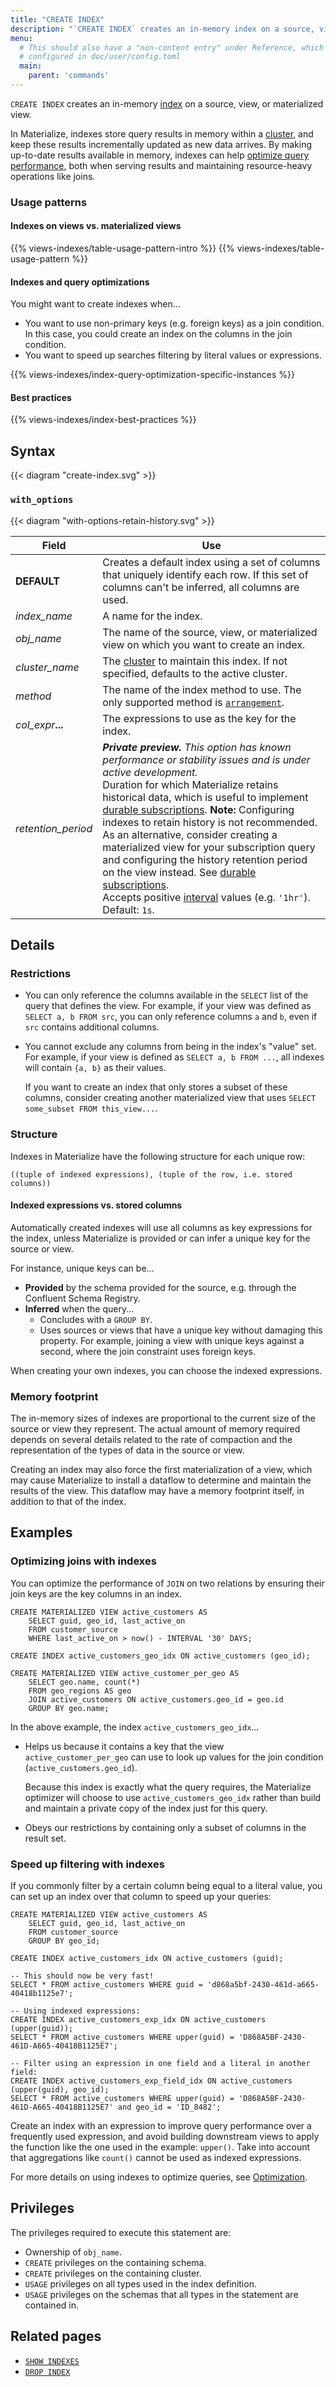 ```yaml
---
title: "CREATE INDEX"
description: "`CREATE INDEX` creates an in-memory index on a source, view, or materialized view."
menu:
  # This should also have a "non-content entry" under Reference, which is
  # configured in doc/user/config.toml
  main:
    parent: 'commands'
---
```


`CREATE INDEX` creates an in-memory [index](/concepts/indexes/) on a source, view, or materialized
view.

In Materialize, indexes store query results in memory within a [cluster](/concepts/clusters/),
and keep these results incrementally updated as new data arrives. By making
up-to-date results available in memory, indexes can help [optimize query
performance](/transform-data/optimization/),
both when serving results and maintaining resource-heavy operations like joins.

### Usage patterns

#### Indexes on views vs. materialized views

{{% views-indexes/table-usage-pattern-intro %}}
{{% views-indexes/table-usage-pattern %}}

#### Indexes and query optimizations

You might want to create indexes when...

-   You want to use non-primary keys (e.g. foreign keys) as a join condition. In
    this case, you could create an index on the columns in the join condition.
-   You want to speed up searches filtering by literal values or expressions.

{{% views-indexes/index-query-optimization-specific-instances %}}

#### Best practices

{{% views-indexes/index-best-practices %}}

## Syntax

{{< diagram "create-index.svg" >}}

### `with_options`

{{< diagram "with-options-retain-history.svg" >}}

Field | Use
------|-----
**DEFAULT** | Creates a default index using a set of columns that uniquely identify each row. If this set of columns can't be inferred, all columns are used.
_index&lowbar;name_ | A name for the index.
_obj&lowbar;name_ | The name of the source, view, or materialized view on which you want to create an index.
_cluster_name_ | The [cluster](/sql/create-cluster) to maintain this index. If not specified, defaults to the active cluster.
_method_ | The name of the index method to use. The only supported method is [`arrangement`](/overview/arrangements).
_col&lowbar;expr_**...** | The expressions to use as the key for the index.
_retention_period_ | ***Private preview.** This option has known performance or stability issues and is under active development.* <br>Duration for which Materialize retains historical data, which is useful to implement [durable subscriptions](/transform-data/patterns/durable-subscriptions/#history-retention-period). **Note:** Configuring indexes to retain history is not recommended. As an alternative, consider creating a materialized view for your subscription query and configuring the history retention period on the view instead. See [durable subscriptions](/transform-data/patterns/durable-subscriptions/#history-retention-period). <br>Accepts positive [interval](/sql/types/interval/) values (e.g. `'1hr'`). <br>Default: `1s`.

## Details

### Restrictions

-   You can only reference the columns available in the `SELECT` list of the query
    that defines the view. For example, if your view was defined as `SELECT a, b FROM src`, you can only reference columns `a` and `b`, even if `src` contains
    additional columns.

-   You cannot exclude any columns from being in the index's "value" set. For
    example, if your view is defined as `SELECT a, b FROM ...`, all indexes will
    contain `{a, b}` as their values.

    If you want to create an index that only stores a subset of these columns,
    consider creating another materialized view that uses `SELECT some_subset FROM this_view...`.

### Structure

Indexes in Materialize have the following structure for each unique row:

```nofmt
((tuple of indexed expressions), (tuple of the row, i.e. stored columns))
```

#### Indexed expressions vs. stored columns

Automatically created indexes will use all columns as key expressions for the
index, unless Materialize is provided or can infer a unique key for the source
or view.

For instance, unique keys can be...

-   **Provided** by the schema provided for the source, e.g. through the Confluent
    Schema Registry.
-   **Inferred** when the query...
    -   Concludes with a `GROUP BY`.
    -   Uses sources or views that have a unique key without damaging this property.
        For example, joining a view with unique keys against a second, where the join
        constraint uses foreign keys.

When creating your own indexes, you can choose the indexed expressions.

### Memory footprint

The in-memory sizes of indexes are proportional to the current size of the source
or view they represent. The actual amount of memory required depends on several
details related to the rate of compaction and the representation of the types of
data in the source or view.

Creating an index may also force the first materialization of a view, which may
cause Materialize to install a dataflow to determine and maintain the results of
the view. This dataflow may have a memory footprint itself, in addition to that
of the index.

## Examples

### Optimizing joins with indexes

You can optimize the performance of `JOIN` on two relations by ensuring their
join keys are the key columns in an index.

```mzsql
CREATE MATERIALIZED VIEW active_customers AS
    SELECT guid, geo_id, last_active_on
    FROM customer_source
    WHERE last_active_on > now() - INTERVAL '30' DAYS;

CREATE INDEX active_customers_geo_idx ON active_customers (geo_id);

CREATE MATERIALIZED VIEW active_customer_per_geo AS
    SELECT geo.name, count(*)
    FROM geo_regions AS geo
    JOIN active_customers ON active_customers.geo_id = geo.id
    GROUP BY geo.name;
```

In the above example, the index `active_customers_geo_idx`...

-   Helps us because it contains a key that the view `active_customer_per_geo` can
    use to look up values for the join condition (`active_customers.geo_id`).

    Because this index is exactly what the query requires, the Materialize
    optimizer will choose to use `active_customers_geo_idx` rather than build
    and maintain a private copy of the index just for this query.

-   Obeys our restrictions by containing only a subset of columns in the result
    set.

### Speed up filtering with indexes

If you commonly filter by a certain column being equal to a literal value, you can set up an index over that column to speed up your queries:

```mzsql
CREATE MATERIALIZED VIEW active_customers AS
    SELECT guid, geo_id, last_active_on
    FROM customer_source
    GROUP BY geo_id;

CREATE INDEX active_customers_idx ON active_customers (guid);

-- This should now be very fast!
SELECT * FROM active_customers WHERE guid = 'd868a5bf-2430-461d-a665-40418b1125e7';

-- Using indexed expressions:
CREATE INDEX active_customers_exp_idx ON active_customers (upper(guid));
SELECT * FROM active_customers WHERE upper(guid) = 'D868A5BF-2430-461D-A665-40418B1125E7';

-- Filter using an expression in one field and a literal in another field:
CREATE INDEX active_customers_exp_field_idx ON active_customers (upper(guid), geo_id);
SELECT * FROM active_customers WHERE upper(guid) = 'D868A5BF-2430-461D-A665-40418B1125E7' and geo_id = 'ID_8482';
```

Create an index with an expression to improve query performance over a frequently used expression, and
avoid building downstream views to apply the function like the one used in the example: `upper()`.
Take into account that aggregations like `count()` cannot be used as indexed expressions.

For more details on using indexes to optimize queries, see [Optimization](../../ops/optimization/).

## Privileges

The privileges required to execute this statement are:

- Ownership of `obj_name`.
- `CREATE` privileges on the containing schema.
- `CREATE` privileges on the containing cluster.
- `USAGE` privileges on all types used in the index definition.
- `USAGE` privileges on the schemas that all types in the statement are contained in.

## Related pages

-   [`SHOW INDEXES`](../show-indexes)
-   [`DROP INDEX`](../drop-index)
